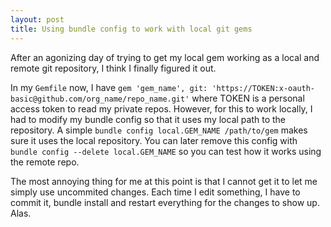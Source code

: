 ```yaml
---
layout: post
title: Using bundle config to work with local git gems
---
```

After an agonizing day of trying to get my local gem working as a
local and remote git repository, I think I finally figured it out.

In my `Gemfile` now, I have `gem 'gem_name', git: 'https://TOKEN:x-oauth-basic@github.com/org_name/repo_name.git'`
where TOKEN is a personal access token to read my private repos. However,
for this to work locally, I had to modify my bundle config so that it
uses my local path to the repository. A simple `bundle config local.GEM_NAME /path/to/gem`
makes sure it uses the local repository. You can later remove this config
with `bundle config --delete local.GEM_NAME` so you can test how it works
using the remote repo.

The most annoying thing for me at this point is that I cannot get it to
let me simply use uncommited changes. Each time I edit something, I have
to commit it, bundle install and restart everything for the changes to
show up. Alas.
